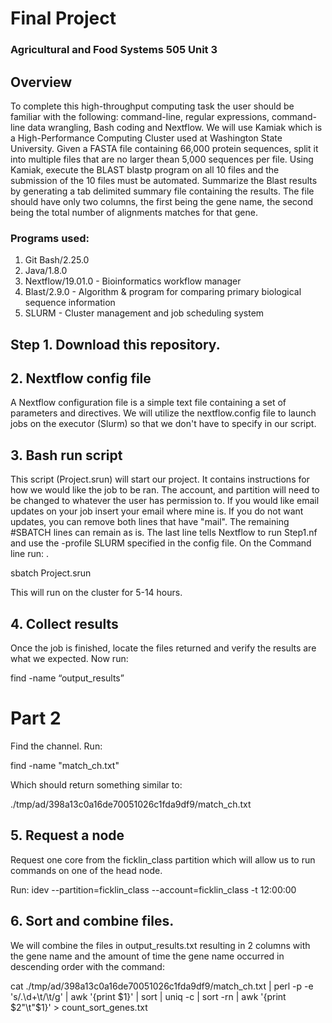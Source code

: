 # Final Project
### Agricultural and Food Systems 505 Unit 3

## Overview
To complete this high-throughput computing task the user should be familiar with the following: command-line, regular expressions, command-line data wrangling, Bash coding and Nextflow. We will use Kamiak which is a High-Performance Computing Cluster used at Washington State University. Given a FASTA file containing 66,000 protein sequences, split it into multiple files that are no larger thean 5,000 sequences per file. Using Kamiak, execute the BLAST blastp program on all 10 files and the submission of the 10 files must be automated. Summarize the Blast results by generating a tab delimited summary file containing the results. The file should have only two columns, the first being the gene name, the second being the total number of alignments matches for that gene.

### Programs used:
1. Git Bash/2.25.0
2. Java/1.8.0
3. Nextflow/19.01.0 - Bioinformatics workflow manager 
4. Blast/2.9.0 - Algorithm & program for comparing primary biological sequence information
5. SLURM - Cluster management and job scheduling system

## Step 1. Download this repository.

## 2. Nextflow config file
A Nextflow configuration file is a simple text file containing a set of parameters and directives. We will utilize the nextflow.config file to launch jobs on the executor (Slurm) so that we don't have to specify in our script. 

## 3. Bash run script
This script (Project.srun) will start our project. It contains instructions for how we would like the job to be ran. The account, and partition will need to be changed to whatever the user has permission to. If you would like email updates on your job insert your email where mine is. If you do not want updates, you can remove both lines that have "mail". The remaining #SBATCH lines can remain as is. The last line tells Nextflow to run Step1.nf and use the -profile SLURM specified in the config file. On the Command line run: . <p>
sbatch Project.srun  <p>
This will run on the cluster for 5-14 hours.  




## 4. Collect results
Once the job is finished, locate the files returned and verify the results are what we expected.  Now run: <p> 
find -name “output_results” <p> <p>


# Part 2
Find the channel. Run: <p> find -name "match_ch.txt" <p>
Which should return something similar to: <p>
./tmp/ad/398a13c0a16de70051026c1fda9df9/match_ch.txt

## 5. Request a node
Request one core from the ficklin_class partition which will allow us to run commands on one of the head node.  <p>
Run: idev --partition=ficklin_class --account=ficklin_class -t 12:00:00  
## 6. Sort and combine files.
We will  combine the files in output_results.txt resulting in 2 columns with the gene name and the amount of time the gene name occurred in descending order with the command:   <p>
cat ./tmp/ad/398a13c0a16de70051026c1fda9df9/match_ch.txt | perl -p -e 's/\.\d+\t/\t/g' | awk '{print $1}' | sort | uniq -c | sort -rn | awk '{print $2"\t"$1}' > count_sort_genes.txt

